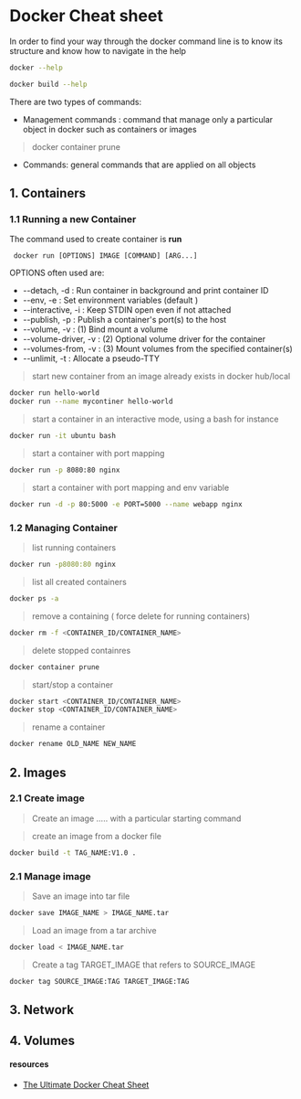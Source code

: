 # Docker Cheat sheet

In order to find your way through the docker command line is to know its structure and know how to navigate in the help
``` bash
docker --help
```
``` bash
docker build --help
```
There are two types of commands:
* Management commands : command that manage only a particular object in docker such as containers or images  
> docker container prune 
* Commands: general commands that are applied on all objects


## 1. Containers 
### 1.1 Running a new Container
The command used to create container is __run__ 
``` docker
 docker run [OPTIONS] IMAGE [COMMAND] [ARG...]
```
OPTIONS often used are:
* --detach, -d : Run container in background and print container ID
* --env, -e : Set environment variables (default )
* --interactive, -i : Keep STDIN open even if not attached
* --publish, -p : Publish a container's port(s) to the host
* --volume, -v  : (1) Bind mount a volume
* --volume-driver, -v  : (2) Optional volume driver for the container
* --volumes-from, -v : (3) Mount volumes from the specified container(s)
* --unlimit, -t : Allocate a pseudo-TTY

> start new container from an image already exists in docker hub/local 
``` bash
docker run hello-world
docker run --name mycontiner hello-world
```
> start a container in an interactive mode, using a bash for instance 
``` bash
docker run -it ubuntu bash
```
> start a container with port mapping
``` bash
docker run -p 8080:80 nginx 
```
> start a container with port mapping and env variable
``` bash
docker run -d -p 80:5000 -e PORT=5000 --name webapp nginx
```

### 1.2 Managing Container
> list running containers
``` bash
docker run -p8080:80 nginx 
```
> list all created containers 
``` bash
docker ps -a
```
> remove a containing ( force delete for running containers) 
``` bash
docker rm -f <CONTAINER_ID/CONTAINER_NAME>
```
> delete stopped containres
``` bash
docker container prune
```

> start/stop a container
``` bash
docker start <CONTAINER_ID/CONTAINER_NAME>
docker stop <CONTAINER_ID/CONTAINER_NAME>
```
> rename  a container
``` bash
docker rename OLD_NAME NEW_NAME
```

## 2. Images 
### 2.1 Create image
> Create an image ..... with a particular starting command 

> create an image from a docker file 
``` bash
docker build -t TAG_NAME:V1.0 .
```

### 2.1 Manage image
> Save an image into tar file
``` bash
docker save IMAGE_NAME > IMAGE_NAME.tar  
```

> Load an image from a tar archive
``` bash
docker load < IMAGE_NAME.tar  
```

> Create a tag TARGET_IMAGE that refers to SOURCE_IMAGE
``` bash
docker tag SOURCE_IMAGE:TAG TARGET_IMAGE:TAG
```


## 3. Network 

## 4. Volumes 


#### resources
* [The Ultimate Docker Cheat Sheet](https://dockerlabs.collabnix.com/docker/cheatsheet/)
